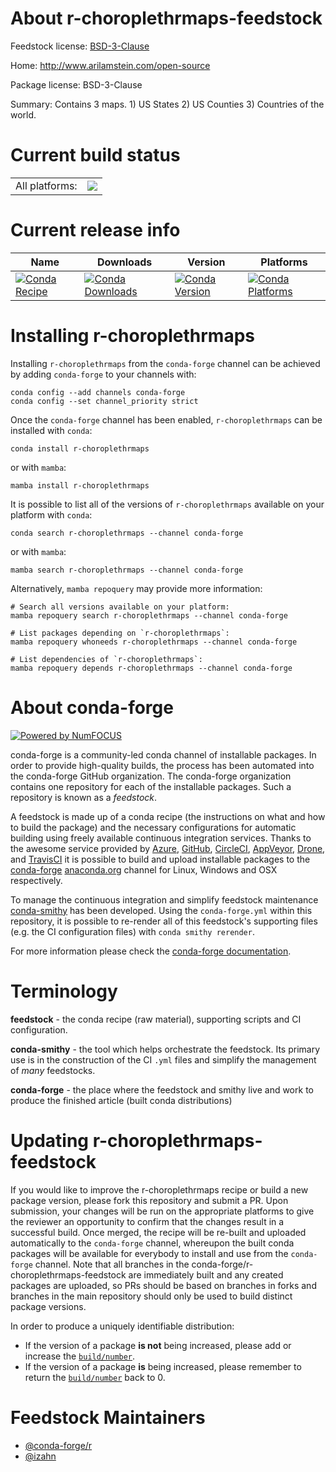 About r-choroplethrmaps-feedstock
=================================

Feedstock license: [BSD-3-Clause](https://github.com/conda-forge/r-choroplethrmaps-feedstock/blob/main/LICENSE.txt)

Home: http://www.arilamstein.com/open-source

Package license: BSD-3-Clause

Summary: Contains 3 maps. 1) US States 2) US Counties 3) Countries of the world.

Current build status
====================


<table><tr><td>All platforms:</td>
    <td>
      <a href="https://dev.azure.com/conda-forge/feedstock-builds/_build/latest?definitionId=13575&branchName=main">
        <img src="https://dev.azure.com/conda-forge/feedstock-builds/_apis/build/status/r-choroplethrmaps-feedstock?branchName=main">
      </a>
    </td>
  </tr>
</table>

Current release info
====================

| Name | Downloads | Version | Platforms |
| --- | --- | --- | --- |
| [![Conda Recipe](https://img.shields.io/badge/recipe-r--choroplethrmaps-green.svg)](https://anaconda.org/conda-forge/r-choroplethrmaps) | [![Conda Downloads](https://img.shields.io/conda/dn/conda-forge/r-choroplethrmaps.svg)](https://anaconda.org/conda-forge/r-choroplethrmaps) | [![Conda Version](https://img.shields.io/conda/vn/conda-forge/r-choroplethrmaps.svg)](https://anaconda.org/conda-forge/r-choroplethrmaps) | [![Conda Platforms](https://img.shields.io/conda/pn/conda-forge/r-choroplethrmaps.svg)](https://anaconda.org/conda-forge/r-choroplethrmaps) |

Installing r-choroplethrmaps
============================

Installing `r-choroplethrmaps` from the `conda-forge` channel can be achieved by adding `conda-forge` to your channels with:

```
conda config --add channels conda-forge
conda config --set channel_priority strict
```

Once the `conda-forge` channel has been enabled, `r-choroplethrmaps` can be installed with `conda`:

```
conda install r-choroplethrmaps
```

or with `mamba`:

```
mamba install r-choroplethrmaps
```

It is possible to list all of the versions of `r-choroplethrmaps` available on your platform with `conda`:

```
conda search r-choroplethrmaps --channel conda-forge
```

or with `mamba`:

```
mamba search r-choroplethrmaps --channel conda-forge
```

Alternatively, `mamba repoquery` may provide more information:

```
# Search all versions available on your platform:
mamba repoquery search r-choroplethrmaps --channel conda-forge

# List packages depending on `r-choroplethrmaps`:
mamba repoquery whoneeds r-choroplethrmaps --channel conda-forge

# List dependencies of `r-choroplethrmaps`:
mamba repoquery depends r-choroplethrmaps --channel conda-forge
```


About conda-forge
=================

[![Powered by
NumFOCUS](https://img.shields.io/badge/powered%20by-NumFOCUS-orange.svg?style=flat&colorA=E1523D&colorB=007D8A)](https://numfocus.org)

conda-forge is a community-led conda channel of installable packages.
In order to provide high-quality builds, the process has been automated into the
conda-forge GitHub organization. The conda-forge organization contains one repository
for each of the installable packages. Such a repository is known as a *feedstock*.

A feedstock is made up of a conda recipe (the instructions on what and how to build
the package) and the necessary configurations for automatic building using freely
available continuous integration services. Thanks to the awesome service provided by
[Azure](https://azure.microsoft.com/en-us/services/devops/), [GitHub](https://github.com/),
[CircleCI](https://circleci.com/), [AppVeyor](https://www.appveyor.com/),
[Drone](https://cloud.drone.io/welcome), and [TravisCI](https://travis-ci.com/)
it is possible to build and upload installable packages to the
[conda-forge](https://anaconda.org/conda-forge) [anaconda.org](https://anaconda.org/)
channel for Linux, Windows and OSX respectively.

To manage the continuous integration and simplify feedstock maintenance
[conda-smithy](https://github.com/conda-forge/conda-smithy) has been developed.
Using the ``conda-forge.yml`` within this repository, it is possible to re-render all of
this feedstock's supporting files (e.g. the CI configuration files) with ``conda smithy rerender``.

For more information please check the [conda-forge documentation](https://conda-forge.org/docs/).

Terminology
===========

**feedstock** - the conda recipe (raw material), supporting scripts and CI configuration.

**conda-smithy** - the tool which helps orchestrate the feedstock.
                   Its primary use is in the construction of the CI ``.yml`` files
                   and simplify the management of *many* feedstocks.

**conda-forge** - the place where the feedstock and smithy live and work to
                  produce the finished article (built conda distributions)


Updating r-choroplethrmaps-feedstock
====================================

If you would like to improve the r-choroplethrmaps recipe or build a new
package version, please fork this repository and submit a PR. Upon submission,
your changes will be run on the appropriate platforms to give the reviewer an
opportunity to confirm that the changes result in a successful build. Once
merged, the recipe will be re-built and uploaded automatically to the
`conda-forge` channel, whereupon the built conda packages will be available for
everybody to install and use from the `conda-forge` channel.
Note that all branches in the conda-forge/r-choroplethrmaps-feedstock are
immediately built and any created packages are uploaded, so PRs should be based
on branches in forks and branches in the main repository should only be used to
build distinct package versions.

In order to produce a uniquely identifiable distribution:
 * If the version of a package **is not** being increased, please add or increase
   the [``build/number``](https://docs.conda.io/projects/conda-build/en/latest/resources/define-metadata.html#build-number-and-string).
 * If the version of a package **is** being increased, please remember to return
   the [``build/number``](https://docs.conda.io/projects/conda-build/en/latest/resources/define-metadata.html#build-number-and-string)
   back to 0.

Feedstock Maintainers
=====================

* [@conda-forge/r](https://github.com/orgs/conda-forge/teams/r/)
* [@izahn](https://github.com/izahn/)


